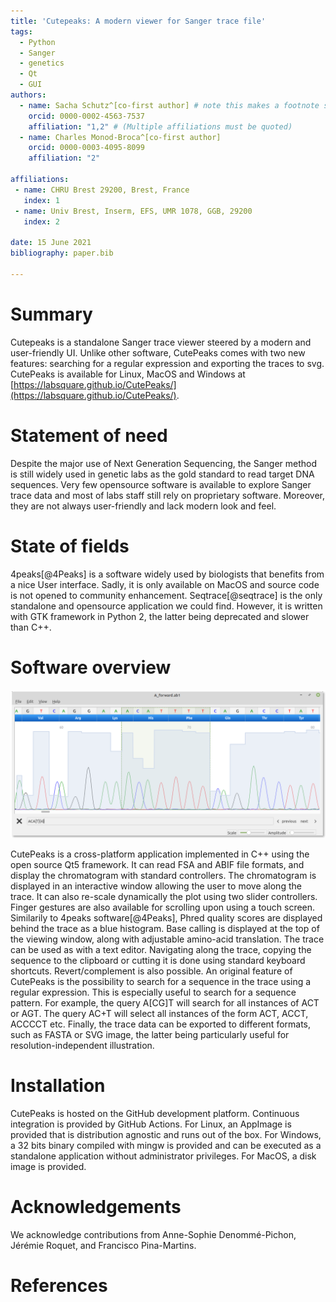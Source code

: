 ```yaml
---
title: 'Cutepeaks: A modern viewer for Sanger trace file'
tags:
  - Python
  - Sanger
  - genetics
  - Qt
  - GUI
authors:
  - name: Sacha Schutz^[co-first author] # note this makes a footnote saying 'co-first author'
    orcid: 0000-0002-4563-7537
    affiliation: "1,2" # (Multiple affiliations must be quoted)
  - name: Charles Monod-Broca^[co-first author]
    orcid: 0000-0003-4095-8099
    affiliation: "2"

affiliations:
 - name: CHRU Brest 29200, Brest, France
   index: 1
 - name: Univ Brest, Inserm, EFS, UMR 1078, GGB, 29200
   index: 2

date: 15 June 2021
bibliography: paper.bib

---
```


# Summary
Cutepeaks is a standalone Sanger trace viewer steered by a modern and user-friendly UI. Unlike other software, CutePeaks comes with two new features: searching for a regular expression and exporting the traces to svg.    
CutePeaks is available for Linux, MacOS and Windows at [https://labsquare.github.io/CutePeaks/](https://labsquare.github.io/CutePeaks/).

# Statement of need
Despite the major use of Next Generation Sequencing, the Sanger method is still widely used in genetic labs as the gold standard to read target DNA sequences. Very few opensource software is available to explore Sanger trace data and most of labs staff still rely on proprietary software. Moreover, they are not always user-friendly and lack modern look and feel. 

# State of fields
4peaks[@4Peaks] is a software widely used by biologists that benefits from a nice User interface. Sadly, it is only available on MacOS and source code is not opened to community enhancement. Seqtrace[@seqtrace] is the only standalone and opensource application we could find. However, it is written with GTK framework in Python 2, the latter being deprecated and slower than C++. 

# Software overview
![CutePeaks screenshot with regular expression search bar.\label{fig:example}](figure.png)

CutePeaks is a cross-platform application implemented in C++ using the open source Qt5 framework. It can read FSA and ABIF file formats, and display the chromatogram with standard controllers.
The chromatogram is displayed in an interactive window allowing the user to move along the trace. It can also re-scale dynamically the plot using two slider controllers. Finger gestures are also available for scrolling upon using a touch screen.
Similarily to 4peaks software[@4Peaks], Phred quality scores are displayed behind the trace as a blue histogram. Base calling is displayed at the top of the viewing window, along with adjustable amino-acid translation.
The trace can be used as with a text editor. Navigating along the trace, copying the sequence to the clipboard or cutting it is done using standard keyboard shortcuts. Revert/complement is also possible.
An original feature of CutePeaks is the possibility to search for a sequence in the trace using a regular expression. This is especially useful to search for a sequence pattern. For example, the query A[CG]T will search for all instances of ACT or AGT. The query AC+T will select all instances of the form ACT, ACCT, ACCCCT etc.  Finally, the trace data can be exported to different formats, such as FASTA or SVG image, the latter being particularly useful for resolution-independent illustration.


# Installation

CutePeaks is hosted on the GitHub development platform. Continuous integration is provided by GitHub Actions.
For Linux, an AppImage is provided that is distribution agnostic and runs out of the box.
For Windows, a 32 bits binary compiled with mingw is provided and can be executed as a standalone application without administrator privileges. For MacOS, a disk image is provided.

# Acknowledgements

We acknowledge contributions from Anne-Sophie Denommé-Pichon, Jérémie Roquet, and Francisco Pina-Martins.

# References
